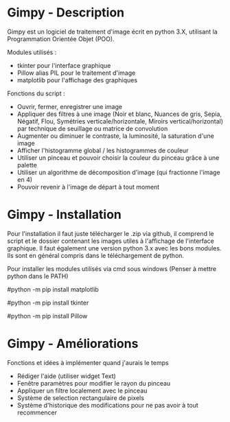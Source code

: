 # Gimpy - Description 
Gimpy est un logiciel de traitement d'image écrit en python 3.X, utilisant la Programmation Orientée Objet (POO). 
 
Modules utilisés : 
 - tkinter pour l'interface graphique
 - Pillow alias PIL pour le traitement d'image
 - matplotlib pour l'affichage des graphiques

Fonctions du script :
 - Ouvrir, fermer, enregistrer une image
 - Appliquer des filtres à une image (Noir et blanc, Nuances de gris, Sepia, Négatif, Flou, Symétries verticale/horizontale, Miroirs vertical/horizontal) par technique de seuillage ou matrice de convolution
 - Augmenter ou diminuer le contraste, la luminosité, la saturation d'une image
 - Afficher l'histogramme global / les histogrammes de couleur
 - Utiliser un pinceau et pouvoir choisir la couleur du pinceau grâce à une palette
 - Utiliser un algorithme de décomposition d'image (qui fractionne l'image en 4)
 - Pouvoir revenir à l'image de départ à tout moment
 
# Gimpy - Installation

Pour l'installation il faut juste télécharger le .zip via github, il comprend le script et le dossier contenant les images utiles à l'affichage de l'interface graphique.
Il faut également une version python 3.x avec les bons modules. Ils sont en général compris dans le téléchargement de python.

Pour installer les modules utilisés via cmd sous windows (Penser à mettre python dans le PATH) 

 #python -m pip install matplotlib
 
 #python -m pip install tkinter
 
 #python -m pip install Pillow

# Gimpy - Améliorations

Fonctions et idées à implémenter quand j'aurais le temps
 - Rédiger l'aide (utiliser widget Text)
 - Fenêtre paramètres pour modifier le rayon du pinceau
 - Appliquer un filtre localement avec le pinceau
 - Système de selection rectangulaire de pixels
 - Système d'historique des modifications pour ne pas avoir à tout recommencer
 
